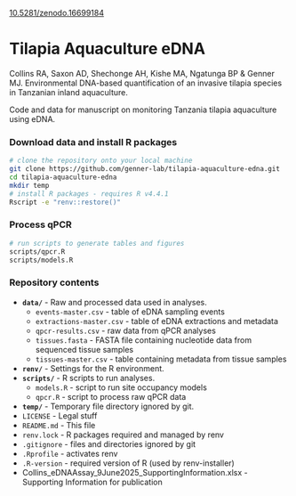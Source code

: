 [10.5281/zenodo.16699184](https://zenodo.org/badge/DOI/10.5281/zenodo.16699184.svg)

# Tilapia Aquaculture eDNA

Collins RA, Saxon AD, Shechonge AH, Kishe MA, Ngatunga BP & Genner MJ. Environmental DNA-based quantification of an invasive tilapia species in Tanzanian inland aquaculture.

Code and data for manuscript on monitoring Tanzania tilapia aquaculture using eDNA.

### Download data and install R packages

```bash
# clone the repository onto your local machine
git clone https://github.com/genner-lab/tilapia-aquaculture-edna.git
cd tilapia-aquaculture-edna
mkdir temp
# install R packages - requires R v4.4.1
Rscript -e "renv::restore()"
```

### Process qPCR 

```bash
# run scripts to generate tables and figures
scripts/qpcr.R 
scripts/models.R
```


### Repository contents

* **`data/`** - Raw and processed data used in analyses.
    - `events-master.csv` - table of eDNA sampling events
    - `extractions-master.csv` - table of eDNA extractions and metadata
    - `qpcr-results.csv` - raw data from qPCR analyses
    - `tissues.fasta` - FASTA file containing nucleotide data from sequenced tissue samples
    - `tissues-master.csv` - table containing metadata from tissue samples
* **`renv/`** - Settings for the R environment.
* **`scripts/`** - R scripts to run analyses.
    - `models.R` - script to run site occupancy models
    - `qpcr.R` - script to process raw qPCR data
* **`temp/`** - Temporary file directory ignored by git.
* `LICENSE` - Legal stuff
* `README.md` - This file
* `renv.lock` - R packages required and managed by renv
* `.gitignore` - files and directories ignored by git
* `.Rprofile` - activates renv
* `.R-version` - required version of R (used by renv-installer)
* Collins_eDNAAssay_9June2025_SupportingInformation.xlsx - Supporting Information for publication
